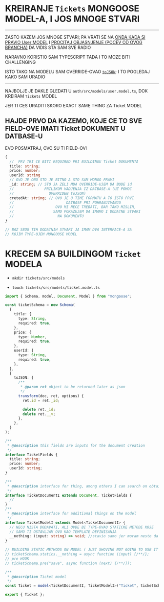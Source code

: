 # KREIRANJE `Tickets` MONGOOSE MODEL-A, I JOS MNOGE STVARI

***

ZASTO KAZEM JOS MNOGE STVARI; PA VRATI SE NA [ONDA KADA SI PRAVIO User MODEL](auth/src/models/user.model.ts) I [PROCITAJ OBJASNJENJE (POCEV OD OVOG BRANCHA)](https://github.com/Rade58/microticket/tree/1_2_CREATING_User_MODEL) DA VIDIS STA SAM SVE RADIO

NARAVNO KORISTIO SAM TYPESCRIPT TADA I TO MOZE BITI CHALLENGING

ISTO TAKO NA MODELU SAM OVERRIDE-OVAO [`toJSON`](https://github.com/Rade58/microticket/tree/2_7_FORMATTING_JSON_YOU_SENT_FROM_THE_MICROSERVICE#ja-upravo-mogu-koristiti-override-te-tojson-metode-kako-bi-osigurao-da-kada-se-data-dosla-ma-iz-kojeg-izvora-ma-kojeg-database-a-formatira-kako-bi-bilo-consistant-odnosno-kako-bi-imalo-isti-izgled); I TO POGLEDAJ KAKO SAM URADIO

***

NAJBOLJE JE DAKLE GLEDATI U `auth/src/models/user.model.ts`, DOK KREIRAM `Tickets` MODEL

JER TI CES URADITI SKORO EXACT SAME THING ZA Ticket MODEL

## HAJDE PRVO DA KAZEMO, KOJE CE TO SVE FIELD-OVE IMATI Ticket DOKUMENT U DATBASE-U

EVO POSMATRAJ, OVO SU TI FIELD-OVI
```ts
{
  //  PRV TRI CE BITI REQUIRED PRI BUILDINGU Ticket DOKUMENTA
  title: string;
  price: number;
  userId: string
  // OVO JE ONO STO JE BITNO A STO SAM MONGO PRAVI
  _id: string; // STO JA ZELI MDA OVERRIDE-UJEM DA BUDE id
  //              PRILIKOM VADJENJA IZ DATBASE-A (UZ POMOC 
  //                OVERRIDEN toJSON)
  cretedAt: string; // OVO JE U TIME FORMATU A TO ISTO PRVI 
  //                        DATBASE PRI POHRANJIVANJU 
  //                   OVO MI NECE TREBATI, BAR TAKO MISLIM, 
  //                  SAMO POKAZUJEM DA IMAMO I DODATNE STVARI
  //                    NA DOKUMENTU
}

// BAZ SBOG TIH DODATNIH STVARI JA IMAM DVA INTERFACE-A SA 
// KOJIM TYPE-UJEM MONGOOSE MODEL
```

# KRECEM SA BUILDINGOM `Ticket` MODELA

- `mkdir tickets/src/models`

- `touch tickets/src/models/ticket.model.ts`

```ts
import { Schema, model, Document, Model } from "mongoose";

const ticketSchema = new Schema(
  {
    title: {
      type: String,
      required: true,
    },
    price: {
      type: Number,
      required: true,
    },
    userId: {
      type: String,
      required: true,
    },
  },
  {
    toJSON: {
      /**
       * @param ret object to be returned later as json
       */
      transform(doc, ret, options) {
        ret.id = ret._id;

        delete ret._id;
        delete ret.__v;
      },
    },
  }
);

/**
 * @description this fields are inputs for the document creation
 */
interface TicketFields {
  title: string;
  price: number;
  userId: string;
}

/**
 * @description interface for thing, among others I can search on obtaind document
 */
interface TicketDocumentI extends Document, TicketFields {
  //
}
/**
 * @description interface for additional things on the model
 */
interface TicketModelI extends Model<TicketDocumentI> {
  // NECU NISTA DODAVATI, ALI OVDE BI TYPE-OVAO STATICKE METODE KOJE
  // SAMO TI OSTAVLJAM OVO KAO TEMPLATE DEFINISANJA
  __nothing: (input: string) => void; //stavio samo jer moram nesto da dodam, ali ovu metodu necu sigurno definisati
}

// BUILDING STATIC METHODS ON MODEL ( JUST SHOVING NOT GOING TO USE IT )
// ticketSchema.statics.__nothing = async function (input) {/**/};
// pre HOOK
// ticketSchema.pre("save", async function (next) {/**/});

/**
 * @description Ticket model
 */
const Ticket = model<TicketDocumentI, TicketModelI>("Ticket", ticketSchema);

export { Ticket };

```
